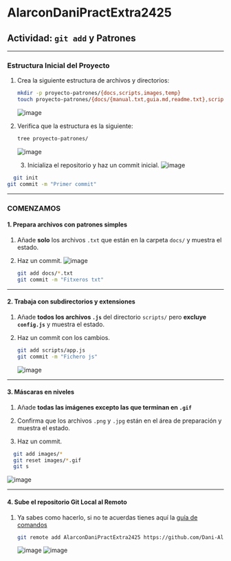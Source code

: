 # AlarconDaniPractExtra2425

## **Actividad: `git add` y Patrones**

---

### **Estructura Inicial del Proyecto**
1. Crea la siguiente estructura de archivos y directorios:
    ```bash
   mkdir -p proyecto-patrones/{docs,scripts,images,temp}
   touch proyecto-patrones/{docs/{manual.txt,guia.md,readme.txt},scripts/{app.js,utils.py,config.js},images/{logo.png,icon.jpg,banner.gif},temp/{pruebas.log,debug.txt,draft.md}}
   ```
   ![image](https://github.com/user-attachments/assets/cd2f5c30-4337-4509-9c8d-15c1f0e4403d)
2. Verifica que la estructura es la siguiente:
    ```bash
   tree proyecto-patrones/

   ```
   ![image](https://github.com/user-attachments/assets/de47f609-ef9f-440e-9947-879799465eaa)

   3. Inicializa el repositorio y haz un commit inicial.
  ![image](https://github.com/user-attachments/assets/d299bc9b-2612-45f5-8fb6-11e55abf9284)

 ```bash
   git init
git commit -m "Primer commit"

   ```
---

### **COMENZAMOS**

#### **1. Prepara archivos con patrones simples**

1. Añade  **solo** los archivos `.txt` que están en la carpeta `docs/` y muestra el estado.

2. Haz un commit.
   ![image](https://github.com/user-attachments/assets/e7ab447f-401f-4030-80d0-978bd8c32649)

    ```bash
   git add docs/*.txt
    git commit -m "Fitxeros txt"

   ```
---

#### **2. Trabaja con subdirectorios y extensiones**

1. Añade **todos los archivos `.js`** del directorio `scripts/` pero **excluye `config.js`** y muestra el estado.

2. Haz un commit con los cambios.

    ```bash
   git add scripts/app.js
    git commit -m "Fichero js"

   ```
    ![image](https://github.com/user-attachments/assets/5fc9207f-bf8c-450d-a363-466680807157)
---

#### **3. Máscaras en niveles**

1. Añade **todas las imágenes excepto las que terminan en `.gif`**

2. Confirma que los archivos `.png` y `.jpg` están en el área de preparación y muestra el estado.

3. Haz un commit.
 ```bash
   git add images/*
   git reset images/*.gif
   git s

   ```
   ![image](https://github.com/user-attachments/assets/d8f43b9f-e4c8-45b3-8045-fcc45e070548)

---

#### **4. Sube el repositorio Git Local al Remoto**

1. Ya sabes como hacerlo, si no te acuerdas tienes aquí la [guía de comandos](https://github.com/VelezBeatriz/ITB-M08-DAW1/blob/main/README.md)

   ```bash
   git remote add AlarconDaniPractExtra2425 https://github.com/Dani-Alarcon/AlarconDaniPractExtra2425.git

   ```
   ![image](https://github.com/user-attachments/assets/556bdff0-10b9-4c4e-b150-f773ba19fcc6)
   ![image](https://github.com/user-attachments/assets/3bd2a095-d671-4b4a-8cb1-baacfab335f9)


